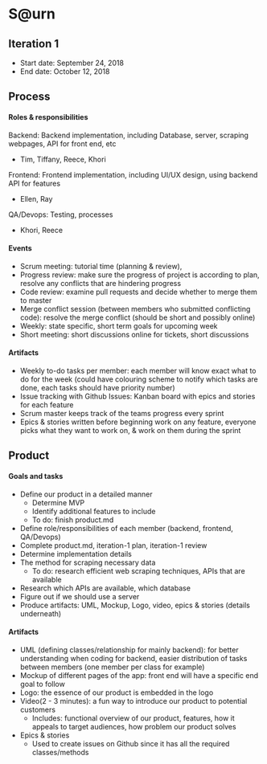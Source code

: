 # S@urn

## Iteration 1

 * Start date: September 24, 2018
 * End date: October 12, 2018

## Process


#### Roles & responsibilities


Backend: Backend implementation, including Database, server, scraping webpages, API for front end, etc

- Tim, Tiffany, Reece, Khori

Frontend: Frontend implementation, including UI/UX design, using backend API for features

- Ellen, Ray

QA/Devops: Testing, processes

- Khori, Reece


#### Events

- Scrum meeting: tutorial time (planning & review), 
- Progress review: make sure the progress of project is according to plan, resolve any conflicts that are hindering progress
- Code review: examine pull requests and decide whether to merge them to master
- Merge conflict session (between members who submitted conflicting code): resolve the merge conflict (should be short and possibly online)
- Weekly: state specific, short term goals for upcoming week
- Short meeting: short discussions online for tickets, short discussions


#### Artifacts

- Weekly to-do tasks per member: each member will know exact what to do for the week (could have colouring scheme to notify which tasks are done, each tasks should have priority number)
- Issue tracking with Github Issues: Kanban board with epics and stories for each feature
- Scrum master keeps track of the teams progress every sprint
- Epics & stories written before beginning work on any feature, everyone picks what they want to work on, & work on them during the sprint


## Product

#### Goals and tasks

- Define our product in a detailed manner
	- Determine MVP
	- Identify additional features to include
	- To do: finish product.md
- Define role/responsibilities of each member (backend, frontend, QA/Devops)
- Complete product.md, iteration-1 plan, iteration-1 review
- Determine implementation details
- The method for scraping necessary data
	- To do: research efficient web scraping techniques, APIs that are available 
- Research which APIs are available, which database
- Figure out if we should use a server
- Produce artifacts: UML, Mockup, Logo, video, epics & stories (details underneath)


#### Artifacts

- UML (defining classes/relationship for mainly backend): for better understanding when coding for backend, easier distribution of tasks between members (one member per class for example)
- Mockup of different pages of the app: front end will have a specific end goal to follow
- Logo: the essence of our product is embedded in the logo
- Video(2 - 3 minutes): a fun way to introduce our product to potential customers
	- Includes: functional overview of our product, features, how it appeals to target audiences, how problem our product solves
- Epics & stories
	- Used to create issues on Github since it has all the required classes/methods
